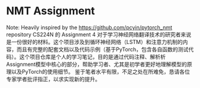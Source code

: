 # NMT Assignment
Note: Heavily inspired by the https://github.com/pcyin/pytorch_nmt repository
CS224N 的 Assignment 4 对于学习神经网络翻译技术的研究者来说是一份很好的材料。这个项目涉及到循环神经网络（LSTM）和注意力机制的内容，而且有完整的配套文档以及代码示例（基于PyTorch，包含各自函数的测试代码）。这个项目仓库是个人的学习笔记，目的是通过代码注释、解析析Assignment模型中核心的部分，帮助学习者、尤其是初学者更好地理解模型的原理以及PyTorch的使用细节。
鉴于笔者水平有限，不足之处在所难免，恳请各位专家学者批评指正，以求实现新的提升。